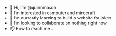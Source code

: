 - 👋 Hi, I’m @quinnmason
- 👀 I’m interested in computer and minecraft
- 🌱 I’m currently learning to build a website for jokes
- 💞️ I’m looking to collaborate on nothing right now
- 📫 How to reach me ...

<!---
quinnmason/quinnmason is a ✨ special ✨ repository because its `README.md` (this file) appears on your GitHub profile.
You can click the Preview link to take a look at your changes.
--->
